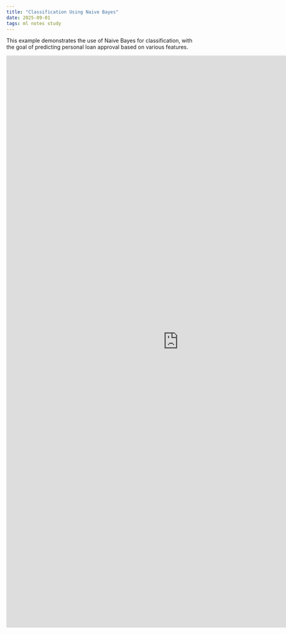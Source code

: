 ```yaml
---
title: "Classification Using Naive Bayes"
date: 2025-09-01
tags: ml notes study
---
```


This example demonstrates the use of Naive Bayes for classification, with the goal of predicting personal loan approval based on various features.

<iframe src="https://nbviewer.org/github/xugengyu/paulxu_blog/blob/main/images/2025-09-01-naive-bayes/naive_bayes_loan.ipynb" width="900" height="1500" frameborder="0"></iframe>